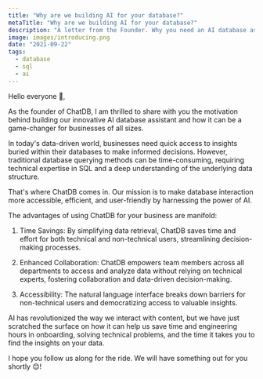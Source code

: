 ```yaml
---
title: "Why are we building AI for your database?"
metaTitle: "Why are we building AI for your database?"
description: "A letter from the Founder. Why you need an AI database assistant in your business"
image: images/introducing.png
date: "2021-09-22"
tags:
  - database
  - sql
  - ai
---
```


Hello everyone 👋,

As the founder of ChatDB, I am thrilled to share with you the motivation behind building our innovative AI database assistant and how it can be a game-changer for businesses of all sizes.

In today's data-driven world, businesses need quick access to insights buried within their databases to make informed decisions. However, traditional database querying methods can be time-consuming, requiring technical expertise in SQL and a deep understanding of the underlying data structure. 

That's where ChatDB comes in. Our mission is to make database interaction more accessible, efficient, and user-friendly by harnessing the power of AI.

The advantages of using ChatDB for your business are manifold:

1. Time Savings: By simplifying data retrieval, ChatDB saves time and effort for both technical and non-technical users, streamlining decision-making processes.

2. Enhanced Collaboration: ChatDB empowers team members across all departments to access and analyze data without relying on technical experts, fostering collaboration and data-driven decision-making.

3. Accessibility: The natural language interface breaks down barriers for non-technical users and democratizing access to valuable insights.


AI has revolutionized the way we interact with content, but we have just scratched the surface on how it can help us save time and engineering hours in onboarding, solving technical problems, and the time it takes you to find the insights on your data.

I hope you follow us along for the ride. We will have something out for you shortly 😊!